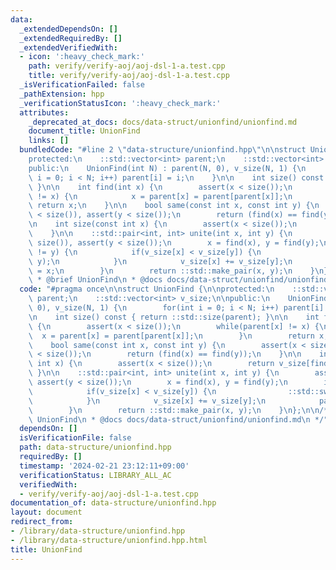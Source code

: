 ```yaml
---
data:
  _extendedDependsOn: []
  _extendedRequiredBy: []
  _extendedVerifiedWith:
  - icon: ':heavy_check_mark:'
    path: verify/verify-aoj/aoj-dsl-1-a.test.cpp
    title: verify/verify-aoj/aoj-dsl-1-a.test.cpp
  _isVerificationFailed: false
  _pathExtension: hpp
  _verificationStatusIcon: ':heavy_check_mark:'
  attributes:
    _deprecated_at_docs: docs/data-struct/unionfind/unionfind.md
    document_title: UnionFind
    links: []
  bundledCode: "#line 2 \"data-structure/unionfind.hpp\"\n\nstruct UnionFind {\n\n\
    protected:\n    ::std::vector<int> parent;\n    ::std::vector<int> v_size;\n\n\
    public:\n    UnionFind(int N) : parent(N, 0), v_size(N, 1) {\n        for(int\
    \ i = 0; i < N; i++) parent[i] = i;\n    }\n\n    int size() const { return ::std::size(parent);\
    \ }\n\n    int find(int x) {\n        assert(x < size());\n        while(parent[x]\
    \ != x) {\n            x = parent[x] = parent[parent[x]];\n        }\n       \
    \ return x;\n    }\n\n    bool same(const int x, const int y) {\n        assert(x\
    \ < size()), assert(y < size());\n        return (find(x) == find(y));\n    }\n\
    \n    int size(const int x) {\n        assert(x < size());\n        return v_size[find(x)];\n\
    \    }\n\n    ::std::pair<int, int> unite(int x, int y) {\n        assert(x <\
    \ size()), assert(y < size());\n        x = find(x), y = find(y);\n        if(x\
    \ != y) {\n            if(v_size[x] < v_size[y]) {\n                ::std::swap(x,\
    \ y);\n            }\n            v_size[x] += v_size[y];\n            parent[y]\
    \ = x;\n        }\n        return ::std::make_pair(x, y);\n    }\n};\n\n/**\n\
    \ * @brief UnionFind\n * @docs docs/data-struct/unionfind/unionfind.md\n */\n"
  code: "#pragma once\n\nstruct UnionFind {\n\nprotected:\n    ::std::vector<int>\
    \ parent;\n    ::std::vector<int> v_size;\n\npublic:\n    UnionFind(int N) : parent(N,\
    \ 0), v_size(N, 1) {\n        for(int i = 0; i < N; i++) parent[i] = i;\n    }\n\
    \n    int size() const { return ::std::size(parent); }\n\n    int find(int x)\
    \ {\n        assert(x < size());\n        while(parent[x] != x) {\n          \
    \  x = parent[x] = parent[parent[x]];\n        }\n        return x;\n    }\n\n\
    \    bool same(const int x, const int y) {\n        assert(x < size()), assert(y\
    \ < size());\n        return (find(x) == find(y));\n    }\n\n    int size(const\
    \ int x) {\n        assert(x < size());\n        return v_size[find(x)];\n   \
    \ }\n\n    ::std::pair<int, int> unite(int x, int y) {\n        assert(x < size()),\
    \ assert(y < size());\n        x = find(x), y = find(y);\n        if(x != y) {\n\
    \            if(v_size[x] < v_size[y]) {\n                ::std::swap(x, y);\n\
    \            }\n            v_size[x] += v_size[y];\n            parent[y] = x;\n\
    \        }\n        return ::std::make_pair(x, y);\n    }\n};\n\n/**\n * @brief\
    \ UnionFind\n * @docs docs/data-struct/unionfind/unionfind.md\n */"
  dependsOn: []
  isVerificationFile: false
  path: data-structure/unionfind.hpp
  requiredBy: []
  timestamp: '2024-02-21 23:12:11+09:00'
  verificationStatus: LIBRARY_ALL_AC
  verifiedWith:
  - verify/verify-aoj/aoj-dsl-1-a.test.cpp
documentation_of: data-structure/unionfind.hpp
layout: document
redirect_from:
- /library/data-structure/unionfind.hpp
- /library/data-structure/unionfind.hpp.html
title: UnionFind
---
```

